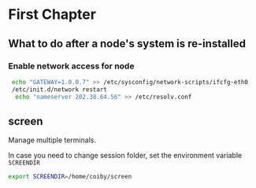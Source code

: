 # First Chapter

## What to do after a node's system is re-installed

### Enable network access for node

```bash
 echo "GATEWAY=1.0.0.7" >> /etc/sysconfig/network-scripts/ifcfg-eth0
 /etc/init.d/network restart
  echo "nameserver 202.38.64.56" >> /etc/resolv.conf
```

## screen

Manage multiple terminals.

In case you need to change session folder, set the environment variable `SCREENDIR`
```bash
export SCREENDIR=/home/coiby/screen
```